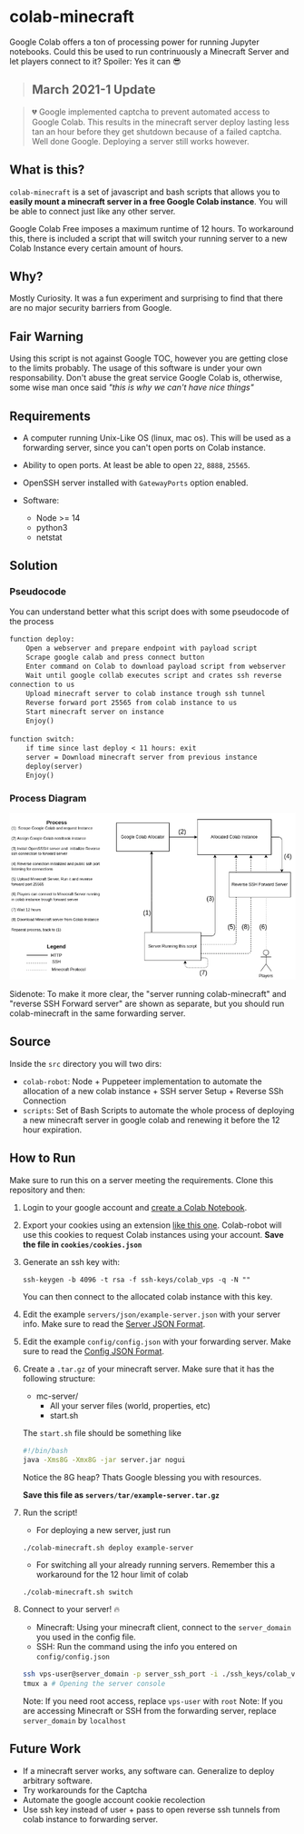 # colab-minecraft

Google Colab offers a ton of processing power for running Jupyter notebooks. Could this be used to run contrinuously a Minecraft Server and let players connect to it? Spoiler: Yes it can :sunglasses:

> ## March 2021-1 Update

> :broken_heart: Google implemented captcha to prevent automated access to Google Colab. This results in the minecraft server deploy lasting less tan an hour before they get shutdown because of a failed captcha. Well done Google. Deploying a server still works however. 



## What is this?
`colab-minecraft` is a set of javascript and bash scripts that allows you to **easily mount a minecraft server in a free Google Colab instance**. You will be able to connect just like any other server. 

Google Colab Free imposes a maximum runtime of 12 hours. To workaround this, there is included a script that will switch your running server to a new Colab Instance every certain amount of hours.


## Why?

Mostly Curiosity. It was a fun experiment and surprising to find that there are no major security barriers from Google. 

## Fair Warning

Using this script is not against Google TOC, however you are getting close to the limits probably. The usage of this software is under your own responsability. Don't abuse the great service Google Colab is, otherwise, some wise man once said  *"this is why we can't have nice things"*

## Requirements
* A computer running Unix-Like OS (linux, mac os). This will be used as a forwarding server, since you can't open ports on Colab instance.
* Ability to open ports. At least be able to open `22`, `8888`, `25565`. 
* OpenSSH server installed with `GatewayPorts` option enabled.

* Software:
    * Node >= 14
    * python3
    * netstat


## Solution
### Pseudocode
You can understand better what this script does with some pseudocode of the process
```
function deploy:
    Open a webserver and prepare endpoint with payload script
    Scrape google calab and press connect button
    Enter command on Colab to download payload script from webserver
    Wait until google collab executes script and crates ssh reverse connection to us
    Upload minecraft server to colab instance trough ssh tunnel
    Reverse forward port 25565 from colab instance to us
    Start minecraft server on instance
    Enjoy()

function switch:
    if time since last deploy < 11 hours: exit
    server = Download minecraft server from previous instance
    deploy(server)
    Enjoy()
```

### Process Diagram

![process-diagram](docs/process-diagram.png)



Sidenote: To make it more clear, the "server running colab-minecraft" and "reverse SSH Forward server" are shown as separate, but you should run colab-minecraft in the same forwarding server.



## Source

Inside the `src` directory you will two dirs:
* `colab-robot`:  Node + Puppeteer implementation to automate the allocation of a new colab instance + SSH server Setup + Reverse SSh Connection
* `scripts`: Set of Bash Scripts to automate the whole process of deploying a new
minecraft server in google colab and renewing it before the 12 hour expiration.





## How to Run

Make sure to run this on a server meeting the requirements. Clone this repository and then:
1. Login to your google account and [create a Colab Notebook](https://colab.research.google.com/?hl=es#create=true).
2. Export your cookies using an extension [like this one](https://chrome.google.com/webstore/detail/%E3%82%AF%E3%83%83%E3%82%AD%E3%83%BCjson%E3%83%95%E3%82%A1%E3%82%A4%E3%83%AB%E5%87%BA%E5%8A%9B-for-puppet/nmckokihipjgplolmcmjakknndddifde). Colab-robot will use this
cookies to request Colab instances using your account. **Save the file in `cookies/cookies.json`**
3. Generate an ssh key with:     
    ```
    ssh-keygen -b 4096 -t rsa -f ssh-keys/colab_vps -q -N ""
    ```
    You can then connect to the allocated colab instance with this key.

4. Edit the example `servers/json/example-server.json` with your server info. Make sure to read the [Server JSON Format](servers/json/readme.md).

5. Edit the example `config/config.json` with your forwarding server. Make sure to read the [Config JSON Format](config/readme.md).


6. Create a `.tar.gz`  of your minecraft server. Make sure that it has the following structure: 
    - mc-server/
        - All your server files (world, properties, etc)
        - start.sh

    The `start.sh` file should be something like
    ```bash
    #!/bin/bash
    java -Xms8G -Xmx8G -jar server.jar nogui
    ```
    Notice the 8G heap? Thats Google blessing you with resources.
    
    **Save this file as `servers/tar/example-server.tar.gz`**

7. Run the script!
    * For deploying a new server, just run
    ```
    ./colab-minecraft.sh deploy example-server
    ``` 

    * For switching all your already running servers. Remember this a workaround for the 12 hour limit of colab
    ```
    ./colab-minecraft.sh switch
    ```

8. Connect to your server! :fire:
    * Minecraft: Using your minecraft client, connect to the `server_domain`  you used in the config file.
    * SSH: Run the command using the info you entered on `config/config.json`
    ``` bash
    ssh vps-user@server_domain -p server_ssh_port -i ./ssh_keys/colab_vps
    tmux a # Opening the server console
    ```
    Note: If you need root access, replace `vps-user` with  `root`
    Note: If you are accessing Minecraft or SSH from the forwarding server, replace `server_domain` by `localhost`


## Future Work

* If a minecraft server works, any software can. Generalize to deploy arbitrary software. 
* Try workarounds for the Captcha
* Automate the google account cookie recolection
* Use ssh key instead of user + pass to open reverse ssh tunnels from colab instance to forwarding server.